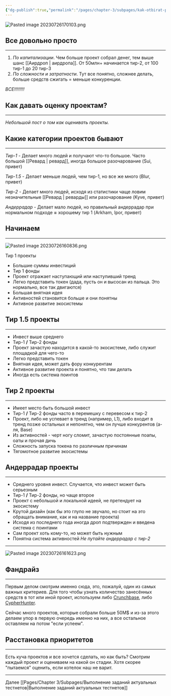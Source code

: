 ```yaml
---
{"dg-publish":true,"permalink":"/pages/chapter-3/subpages/kak-otbirat-proekty/"}
---
```



![Pasted image 20230726170103.png]()

## Все довольно просто
---
  
1. _По капитализации_. Чем больше проект собрал денег, тем выше шанс [[Аирдроп \| аирдропа]]. От 50млн+ начинается тир-2, от 100 тир-1 до 20 тир-3
2. _По сложности и затратности_. Тут все понятно, сложнее делать, больше средств сжигать = меньше конкуренции.

_ВСЕ!!!!!!!!_

## Как давать оценку проектам?
---

_Небольшой пост о том как оценивать проекты._

## Какие категории проектов бывают
---

_Тир-1_ - Делает много людей и получают что-то большое. Часто большой [[Ревард \| ревард]], иногда большое разочарование (Sui, привет)

_Тир-1.5_ - Делает меньше людей, чем тир-1, но все же много (Blur, привет)

_Тир-2_ - Делает много людей, исходя из статистики чаще ловим незначительные [[Ревард \| реварды]] или разочарование (Kyve, привет)

_Андеррадар_ - Делает мало людей, но правильный андеррадар при нормальном подходе **\=** хорошему тир 1 (Arkham, Ipor, привет)

## Начинаем
---

![Pasted image 20230726160836.png]()

Тир 1 проекты

* Большие суммы инвестиций
* Тир 1 фонды
* Проект отражает наступающий или наступивший тренд
* Легко представить токен (дада, пусть он и высосан из пальца. Это нормально, все так двигаются)
* Большая внятная идея
* Активностей становится больше и они понятны
* Активное развитие экосистемы

## Тир 1.5 проекты
---

* Инвест выше среднего
* Тир-1 **/** Тир-2 фонды
* Проект зачастую находится в какой-то экосистеме, либо служит площадкой для чего-то
* Легко представить токен
* Внятная идея, может дать фору конкурентам
* Активное развитие проекта и понятно, что там делать
* Иногда есть система поинтов

## Тир 2 проекты
---

* Имеет место быть большой инвест
* Тир-1 **/** Тир-2 фонды часто в перемешку с перевесом к тир-2
* Проект, либо не успевает в тренд (например, L1), либо входит в тренд позже остальных и непонятно, чем он лучше конкурентов (а-ля, Base)
* Из активностей - черт ногу сломит, зачастую постоянные поапы, оаты и прочая дичь
* Сложность запуска токена по различным причинам
* Тягомотное развитие экосистемы

## Андеррадар проекты
---

* Среднего уровня инвест. Случается, что инвест может быть серьезным
* Тир-1 **/** Тир-2 фонды, но чаще второе
* Проект с небольшой и локальной идеей, не претендует на экосистему
* Крутой дизайн (как бы это глупо не звучало, но стоит на это обращать внимание, как и на название проекта)
* Исходя из последнего года иногда дроп подтвержден и введена система с поинтами
* Сам проект хоть кому-то, но может быть нужным
* Понятна система активностей
_Не путайте андеррадар с тир-2_

---

![Pasted image 20230726161623.png]()

## Фандрайз
---

Первым делом смотрим именно сюда, это, пожалуй, один из самых важных критериев. Для того чтобы узнать количество занесённых средств в тот или иной проект, используем либо [Crunchbase](https://www.crunchbase.com/), либо [CypherHunter](https://www.cypherhunter.com/en/).

Сейчас много проектов, которые собрали больше 50M$ и из-за этого делаем упор в первую очередь именно на них, а все остальное оставляем на потом "если успеем".

## Расстановка приоритетов
---

Есть куча проектов и все хочется сделать, но как быть? Смотрим каждый проект и оцениваем на какой он стадии. Хотя скорее "пытаемся" оценить, если котелок наш не варит.

---

Далее [[Pages/Chapter 3/Subpages/Выполнение заданий актуальных тестнетов\|Выполнение заданий актуальных тестнетов]]